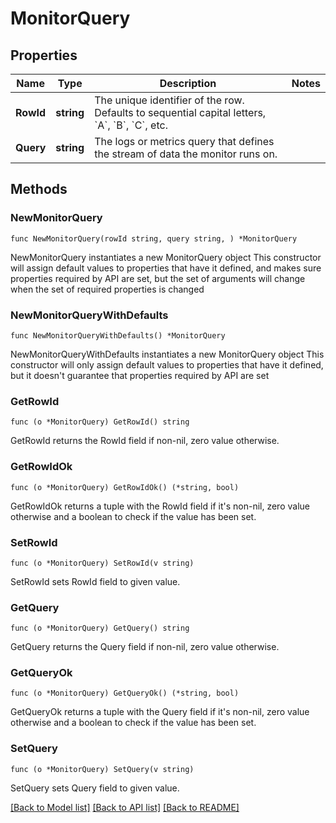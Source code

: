 # MonitorQuery

## Properties

Name | Type | Description | Notes
------------ | ------------- | ------------- | -------------
**RowId** | **string** | The unique identifier of the row. Defaults to sequential capital letters, &#x60;A&#x60;, &#x60;B&#x60;, &#x60;C&#x60;, etc. | 
**Query** | **string** | The logs or metrics query that defines the stream of data the monitor runs on. | 

## Methods

### NewMonitorQuery

`func NewMonitorQuery(rowId string, query string, ) *MonitorQuery`

NewMonitorQuery instantiates a new MonitorQuery object
This constructor will assign default values to properties that have it defined,
and makes sure properties required by API are set, but the set of arguments
will change when the set of required properties is changed

### NewMonitorQueryWithDefaults

`func NewMonitorQueryWithDefaults() *MonitorQuery`

NewMonitorQueryWithDefaults instantiates a new MonitorQuery object
This constructor will only assign default values to properties that have it defined,
but it doesn't guarantee that properties required by API are set

### GetRowId

`func (o *MonitorQuery) GetRowId() string`

GetRowId returns the RowId field if non-nil, zero value otherwise.

### GetRowIdOk

`func (o *MonitorQuery) GetRowIdOk() (*string, bool)`

GetRowIdOk returns a tuple with the RowId field if it's non-nil, zero value otherwise
and a boolean to check if the value has been set.

### SetRowId

`func (o *MonitorQuery) SetRowId(v string)`

SetRowId sets RowId field to given value.


### GetQuery

`func (o *MonitorQuery) GetQuery() string`

GetQuery returns the Query field if non-nil, zero value otherwise.

### GetQueryOk

`func (o *MonitorQuery) GetQueryOk() (*string, bool)`

GetQueryOk returns a tuple with the Query field if it's non-nil, zero value otherwise
and a boolean to check if the value has been set.

### SetQuery

`func (o *MonitorQuery) SetQuery(v string)`

SetQuery sets Query field to given value.



[[Back to Model list]](../README.md#documentation-for-models) [[Back to API list]](../README.md#documentation-for-api-endpoints) [[Back to README]](../README.md)


